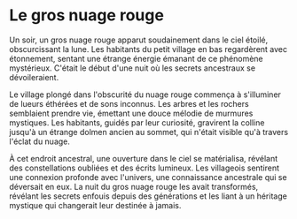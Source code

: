 # Le gros nuage rouge

Un soir, un gros nuage rouge apparut soudainement dans le ciel étoilé, obscurcissant la lune. Les habitants du petit village en bas regardèrent avec étonnement, sentant une étrange énergie émanant de ce phénomène mystérieux. C'était le début d'une nuit où les secrets ancestraux se dévoileraient.

 Le village plongé dans l'obscurité du nuage rouge commença à s'illuminer de lueurs éthérées et de sons inconnus. Les arbres et les rochers semblaient prendre vie, émettant une douce mélodie de murmures mystiques. Les habitants, guidés par leur curiosité, gravirent la colline jusqu'à un étrange dolmen ancien au sommet, qui n'était visible qu'à travers l'éclat du nuage.

À cet endroit ancestral, une ouverture dans le ciel se matérialisa, révélant des constellations oubliées et des écrits lumineux. Les villageois sentirent une connexion profonde avec l'univers, une connaissance ancestrale qui se déversait en eux. La nuit du gros nuage rouge les avait transformés, révélant les secrets enfouis depuis des générations et les liant à un héritage mystique qui changerait leur destinée à jamais.